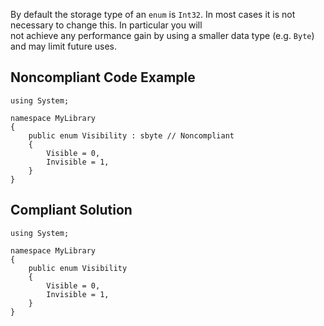 
By default the storage type of an `enum` is `Int32`. In most cases it is not necessary to change this. In particular you will<br>not achieve any performance gain by using a smaller data type (e.g. `Byte`) and may limit future uses.

## Noncompliant Code Example


    using System;
    
    namespace MyLibrary
    {
        public enum Visibility : sbyte // Noncompliant
        {
            Visible = 0,
            Invisible = 1,
        }
    }


## Compliant Solution


    using System;
    
    namespace MyLibrary
    {
        public enum Visibility
        {
            Visible = 0,
            Invisible = 1,
        }
    }

